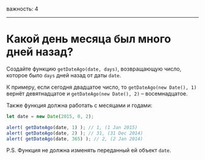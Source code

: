 важность: 4

---

# Какой день месяца был много дней назад?

Создайте функцию `getDateAgo(date, days)`, возвращающую число, которое было `days` дней назад от даты `date`.

К примеру, если сегодня двадцатое число, то `getDateAgo(new Date(), 1)` вернёт девятнадцатое и `getDateAgo(new Date(), 2)` – восемнадцатое.

Также функция должна работать с месяцами и годами:

```js
let date = new Date(2015, 0, 2);

alert( getDateAgo(date, 1) ); // 1, (1 Jan 2015)
alert( getDateAgo(date, 2) ); // 31, (31 Dec 2014)
alert( getDateAgo(date, 365) ); // 2, (2 Jan 2014)
```

P.S. Функция не должна изменять переданный ей объект `date`.
